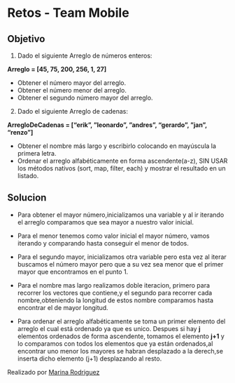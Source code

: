 # Retos - Team Mobile

## Objetivo

1. Dado el siguiente Arreglo de números enteros:

**Arreglo = [45, 75, 200, 256, 1, 27]**

* Obtener el número mayor del arreglo.
* Obtener el número menor del arreglo.
* Obtener el segundo número mayor del arreglo.


2. Dado el siguiente Arreglo de cadenas:

**ArregloDeCadenas =  [“erik”, ”leonardo”, ”andres”, “gerardo”, ”jan”, “renzo”]**

* Obtener el nombre más largo y escribirlo colocando en mayúscula la primera letra.
* Ordenar el arreglo alfabéticamente en forma ascendente(a-z), SIN USAR los métodos nativos (sort, map, filter, each) y mostrar el resultado en un listado.

## Solucion

* Para obtener el mayor número,inicializamos una variable y al ir iterando el arreglo comparamos que sea mayor a nuestro valor inicial.

* Para el menor tenemos como valor inicial el mayor número, vamos iterando y comparando hasta conseguir el menor de todos.

* Para el segundo mayor, inicializamos otra variable pero esta vez al iterar buscamos el número mayor pero que a su vez sea menor que el primer mayor que encontramos en el punto 1.

* Para el nombre mas largo realizamos doble iteracion, primero para recorrer los vectores que contiene,y el segundo para recorrer cada nombre,obteniendo la longitud de estos nombre comparamos hasta encontrar el de mayor longitud.

* Para ordenar el arreglo alfabéticamente se toma un primer elemento del arreglo el cual está ordenado ya que es unico. Despues si hay **j** elementos ordenados de forma ascendente, tomamos el elemento **j+1** y lo comparamos con todos los elementos que ya están ordenados,al encontrar uno menor los mayores se habran desplazado a la derech,se inserta dicho elemento (j+1) desplazando al resto.

Realizado por [Marina Rodriguez](https://github.com/MarinaRH)
